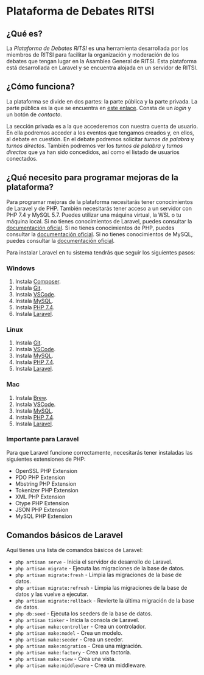 # Plataforma de Debates RITSI

## ¿Qué es?

La _Plataforma de Debates RITSI_ es una herramienta desarrollada por los miembros de RITSI para facilitar la organización y moderación de los debates que tengan lugar en la Asamblea General de RITSI. Esta plataforma está desarrollada en Laravel y se encuentra alojada en un servidor de RITSI.

## ¿Cómo funciona?

La plataforma se divide en dos partes: la parte pública y la parte privada. La parte pública es la que se encuentra en [este enlace](https://debates.ritsi.es). Consta de un _login_ y un botón de _contacto_.

La sección privada es a la que accederemos con nuestra cuenta de usuario. En ella podremos acceder a los eventos que tengamos creados y, en ellos, al debate en cuestión. En el debate podremos solicitar _turnos de palabra_ y _turnos directos_. También podremos ver los _turnos de palabra_ y _turnos directos_ que ya han sido concedidos, así como el listado de usuarios conectados.

## ¿Qué necesito para programar mejoras de la plataforma?

Para programar mejoras de la plataforma necesitarás tener conocimientos de Laravel y de PHP. También necesitarás tener acceso a un servidor con PHP 7.4 y MySQL 5.7. Puedes utilizar una máquina virtual, la WSL o tu máquina local. Si no tienes conocimientos de Laravel, puedes consultar la [documentación oficial](https://laravel.com/docs/5.4/homestead). Si no tienes conocimientos de PHP, puedes consultar la [documentación oficial](https://www.php.net/manual/es/intro-whatis.php). Si no tienes conocimientos de MySQL, puedes consultar la [documentación oficial](https://dev.mysql.com/doc/refman/8.0/en/).

Para instalar Laravel en tu sistema tendrás que seguir los siguientes pasos:

### Windows

1. Instala [Composer](https://getcomposer.org/download/).
2. Instala [Git](https://git-scm.com/downloads).
3. Instala [VSCode](https://code.visualstudio.com/download).
4. Instala [MySQL](https://dev.mysql.com/downloads/installer/).
5. Instala [PHP 7.4](https://windows.php.net/download#php-7.4).
6. Instala [Laravel](https://laravel.com/docs/5.4/homestead#installing-laravel).

### Linux

1. Instala [Git](https://git-scm.com/downloads).
2. Instala [VSCode](https://code.visualstudio.com/download).
3. Instala [MySQL](https://dev.mysql.com/downloads/installer/).
4. Instala [PHP 7.4](https://windows.php.net/download#php-7.4).
5. Instala [Laravel](https://laravel.com/docs/5.4/homestead#installing-laravel).

### Mac

1. Instala [Brew](https://brew.sh/index_es).
2. Instala [VSCode](https://code.visualstudio.com/download).
3. Instala [MySQL](https://dev.mysql.com/downloads/installer/).
4. Instala [PHP 7.4](https://windows.php.net/download#php-7.4).
5. Instala [Laravel](https://laravel.com/docs/5.4/homestead#installing-laravel).

### Importante para Laravel

Para que Laravel funcione correctamente, necesitarás tener instaladas las siguientes extensiones de PHP:

*   OpenSSL PHP Extension
*   PDO PHP Extension
*   Mbstring PHP Extension
*   Tokenizer PHP Extension
*   XML PHP Extension
*   Ctype PHP Extension
*   JSON PHP Extension
*   MySQL PHP Extension

## Comandos básicos de Laravel

Aquí tienes una lista de comandos básicos de Laravel:

*   `php artisan serve` - Inicia el servidor de desarrollo de Laravel.
*   `php artisan migrate` - Ejecuta las migraciones de la base de datos.
*   `php artisan migrate:fresh` - Limpia las migraciones de la base de datos.
*   `php artisan migrate:refresh` - Limpia las migraciones de la base de datos y las vuelve a ejecutar.
*   `php artisan migrate:rollback` - Revierte la última migración de la base de datos.
*   `php db:seed` - Ejecuta los seeders de la base de datos.
*   `php artisan tinker` - Inicia la consola de Laravel.
*   `php artisan make:controller` - Crea un controlador.
*   `php artisan make:model` - Crea un modelo.
*   `php artisan make:seeder` - Crea un seeder.
*   `php artisan make:migration` - Crea una migración.
*   `php artisan make:factory` - Crea una factoría.
*   `php artisan make:view` - Crea una vista.
*   `php artisan make:middleware` - Crea un middleware.

